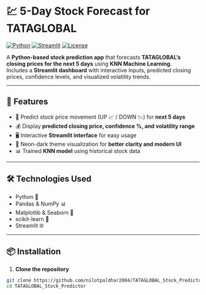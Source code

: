 # 💹 5-Day Stock Forecast for TATAGLOBAL

[![Python](https://img.shields.io/badge/Python-3.12-blue?logo=python)](https://www.python.org/)
[![Streamlit](https://img.shields.io/badge/Streamlit-App-red?logo=streamlit)](https://streamlit.io/)
[![License](https://img.shields.io/badge/License-MIT-green)](LICENSE)

A **Python-based stock prediction app** that forecasts **TATAGLOBAL’s closing prices for the next 5 days** using **KNN Machine Learning**.  
Includes a **Streamlit dashboard** with interactive inputs, predicted closing prices, confidence levels, and visualized volatility trends.  

---

## 🌟 Features

- 🔮 Predict stock price movement (UP 📈 / DOWN 📉) for **next 5 days**  
- 💰 Display **predicted closing price, confidence %, and volatility range**  
- 🖥️ Interactive **Streamlit interface** for easy usage  
- 🌌 Neon-dark theme visualization for **better clarity and modern UI**  
- 📊 Trained **KNN model** using historical stock data  

---

## 🛠️ Technologies Used

- Python 🐍  
- Pandas & NumPy 📊  
- Matplotlib & Seaborn 🎨  
- scikit-learn 🔧  
- Streamlit 🌐  

---

## 📦 Installation

1. **Clone the repository**
```bash
git clone https://github.com/nilotpaldhar2004/TATAGLOBAL_Stock_Predictor.git
cd TATAGLOBAL_Stock_Predictor
